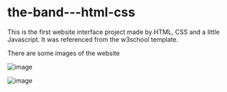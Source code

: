 # the-band---html-css
 This is the first website interface project made by HTML, CSS and a little Javascript. It was referenced from the w3school template. 


There are some images of the website

![image](https://user-images.githubusercontent.com/97439051/179960812-4d2d21db-0d90-4cbe-a3e5-7f6e7aad159f.png)

![image](https://user-images.githubusercontent.com/97439051/179960410-227c483e-743b-4c48-a5c0-550e25c0d21e.png)
